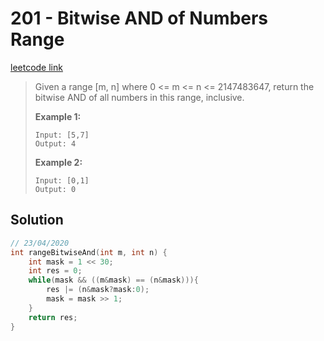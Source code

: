 # 201 - Bitwise AND of Numbers Range

[leetcode link](https://leetcode.com/problems/bitwise-and-of-numbers-range/)

> Given a range [m, n] where 0 <= m <= n <= 2147483647, return the bitwise AND of all numbers in this range, inclusive.
>
> **Example 1:**
>
> ```
> Input: [5,7]
> Output: 4
> ```
>
> **Example 2:**
>
> ```
> Input: [0,1]
> Output: 0
> ```

## Solution

```cpp
// 23/04/2020
int rangeBitwiseAnd(int m, int n) {
    int mask = 1 << 30;
    int res = 0;
    while(mask && ((m&mask) == (n&mask))){
        res |= (n&mask?mask:0);
        mask = mask >> 1;
    }
    return res;
}
```